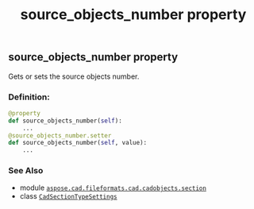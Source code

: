 ﻿---
title: source_objects_number property
second_title: Aspose.CAD for Python via .NET API References
description: 
type: docs
weight: 130
url: /python-net/aspose.cad.fileformats.cad.cadobjects.section/cadsectiontypesettings/source_objects_number/
is_root: false
---

## source_objects_number property


Gets or sets the source objects number.
### Definition:
```python
@property
def source_objects_number(self):
    ...
@source_objects_number.setter
def source_objects_number(self, value):
    ...
```

### See Also
* module [`aspose.cad.fileformats.cad.cadobjects.section`](../../)
* class [`CadSectionTypeSettings`](/cad/python-net/aspose.cad.fileformats.cad.cadobjects.section/cadsectiontypesettings)
